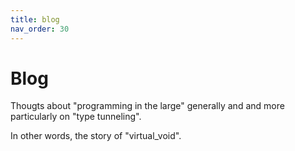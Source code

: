 ```yaml
---
title: blog
nav_order: 30
---
```


# Blog

Thougts about "programming in the large" generally and and more particularly on "type tunneling".

In other words, the story of "virtual_void".

